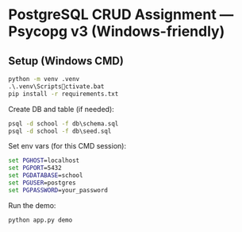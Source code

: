 
# PostgreSQL CRUD Assignment — Psycopg v3 (Windows-friendly)

## Setup (Windows CMD)

```cmd
python -m venv .venv
.\.venv\Scriptsctivate.bat
pip install -r requirements.txt
```

Create DB and table (if needed):
```cmd
psql -d school -f db\schema.sql
psql -d school -f db\seed.sql
```

Set env vars (for this CMD session):
```cmd
set PGHOST=localhost
set PGPORT=5432
set PGDATABASE=school
set PGUSER=postgres
set PGPASSWORD=your_password
```

Run the demo:
```cmd
python app.py demo
```
